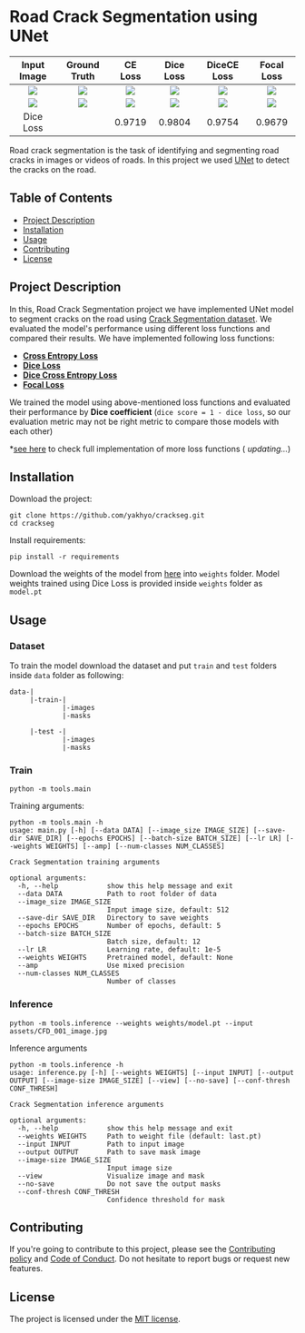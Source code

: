 # Road Crack Segmentation using UNet

<table>
  <thead>
    <tr align="center">
      <th>Input Image</th>
      <th>Ground Truth</th>
      <th>CE Loss</th>
      <th>Dice Loss</th>
      <th>DiceCE Loss</th>
      <th>Focal Loss</th>
    </tr>
  </thead>
  <tbody>
    <tr align="center">
      <td><img src="./assets/CFD_001_image.jpg"></td>
      <td><img src="./assets/CFD_001_gt.jpg"></td>
      <td><img src="./assets/CFD_001_CE_infer.jpg" ></td>
      <td><img src="./assets/CFD_001_Dice_infer.jpg"></td>
      <td><img src="./assets/CFD_001_DiceCE_infer.jpg"></td>
      <td><img src="./assets/CFD_001_Focal_infer.jpg"></td>
    </tr>
    <tr align="center">
     <td><img src="./assets/CFD_019_image.jpg"></td>
      <td><img src="./assets/CFD_019_gt.jpg"></td>
      <td><img src="./assets/CFD_019_CE_infer.jpg"></td>
      <td><img src="./assets/CFD_019_Dice_infer.jpg"></td>
      <td><img src="./assets/CFD_019_DiceCE_infer.jpg"></td>
      <td><img src="./assets/CFD_019_Focal_infer.jpg"></td>
    </tr>
    <tr align="center">
      <td>Dice Loss</td>
      <td></td>
      <td>0.9719</td>
      <td>0.9804</td>
      <td>0.9754</td>
      <td>0.9679</td>
    </tr>
  </tbody>
</table>


Road crack segmentation is the task of identifying and segmenting road cracks in images or videos of roads. In this
project we used [UNet](https://arxiv.org/abs/1505.04597v1) to detect the cracks on the road.

## Table of Contents

* [Project Description](#project-description)
* [Installation](#installation)
* [Usage](#usage)
* [Contributing](#contributing)
* [License](#license)

## Project Description

In this, Road Crack Segmentation project we have implemented UNet model to segment cracks on the road
using [Crack Segmentation dataset](https://www.kaggle.com/datasets/lakshaymiddha/crack-segmentation-dataset). We
evaluated the model's performance using different loss functions and compared their results. We have implemented
following loss functions:

- [**Cross Entropy Loss**](./crackseg/utils/losses.py)
- [**Dice Loss**]((./crackseg/utils/losses.py))
- [**Dice Cross Entropy Loss**]((./crackseg/utils/losses.py))
- [**Focal Loss**]((./crackseg/utils/losses.py))

We trained the model using above-mentioned loss functions and evaluated their performance by **Dice coefficient** (`dice
score = 1 - dice loss`, so our evaluation metric may not be right metric to compare those models with each other)

*[see here](https://github.com/yakhyo/pytorch-losses) to check full implementation of more loss functions (
_updating..._)

## Installation

Download the project:

```commandline
git clone https://github.com/yakhyo/crackseg.git
cd crackseg
```

Install requirements:

```commandline
pip install -r requirements
```

Download the weights of the model from [here](https://github.com/yakhyo/crackseg/releases/tag/v0.0.1) into `weights`
folder. Model weights trained using Dice Loss is provided inside `weights` folder as `model.pt`

## Usage

### Dataset

To train the model download the dataset and put `train` and `test` folders inside `data` folder as following:

```
data-|
     |-train-|
             |-images
             |-masks
                
     |-test -|
             |-images
             |-masks
```

### Train

```commandline
python -m tools.main
```
Training arguments:
```
python -m tools.main -h
usage: main.py [-h] [--data DATA] [--image_size IMAGE_SIZE] [--save-dir SAVE_DIR] [--epochs EPOCHS] [--batch-size BATCH_SIZE] [--lr LR] [--weights WEIGHTS] [--amp] [--num-classes NUM_CLASSES]

Crack Segmentation training arguments

optional arguments:
  -h, --help            show this help message and exit
  --data DATA           Path to root folder of data
  --image_size IMAGE_SIZE
                        Input image size, default: 512
  --save-dir SAVE_DIR   Directory to save weights
  --epochs EPOCHS       Number of epochs, default: 5
  --batch-size BATCH_SIZE
                        Batch size, default: 12
  --lr LR               Learning rate, default: 1e-5
  --weights WEIGHTS     Pretrained model, default: None
  --amp                 Use mixed precision
  --num-classes NUM_CLASSES
                        Number of classes

```

### Inference
```commandline
python -m tools.inference --weights weights/model.pt --input assets/CFD_001_image.jpg
```
Inference arguments
```
python -m tools.inference -h
usage: inference.py [-h] [--weights WEIGHTS] [--input INPUT] [--output OUTPUT] [--image-size IMAGE_SIZE] [--view] [--no-save] [--conf-thresh CONF_THRESH]

Crack Segmentation inference arguments

optional arguments:
  -h, --help            show this help message and exit
  --weights WEIGHTS     Path to weight file (default: last.pt)
  --input INPUT         Path to input image
  --output OUTPUT       Path to save mask image
  --image-size IMAGE_SIZE
                        Input image size
  --view                Visualize image and mask
  --no-save             Do not save the output masks
  --conf-thresh CONF_THRESH
                        Confidence threshold for mask

```
## Contributing

If you're going to contribute to this project, please see the [Contributing policy](.github/CONTRIBUTING.md) and
[Code of Conduct](.github/CODE_OF_CONDUCT.md). Do not hesitate to report bugs or request new features.

## License

The project is licensed under the [MIT license](LICENSE).


